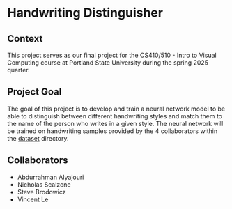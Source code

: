 # Handwriting Distinguisher
## Context
This project serves as our final project for the CS410/510 - Intro to Visual Computing course at Portland State University during the spring 2025 quarter.
## Project Goal
The goal of this project is to develop and train a neural network model to be able to distinguish between different handwriting styles and match them to the name of the person who writes in a given style. The neural network will be trained on handwriting samples provided by the 4 collaborators within the [dataset](dataset/) directory.

## Collaborators
- Abdurrahman Alyajouri 
- Nicholas Scalzone 
- Steve Brodowicz 
- Vincent Le

